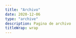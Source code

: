 ```yaml
---
title: "Archivo"
date: 2020-12-06
type: "archive"
description: Pagina de archivo
titleWrap: wrap
---
```



